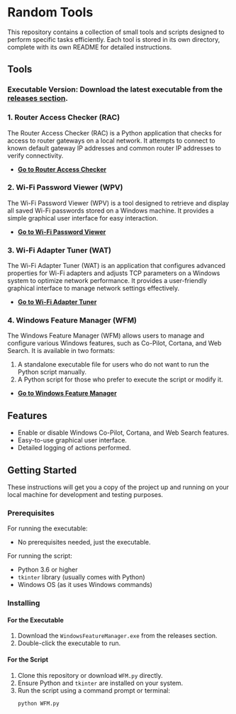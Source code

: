 # Random Tools

This repository contains a collection of small tools and scripts designed to perform specific tasks efficiently. Each tool is stored in its own directory, complete with its own README for detailed instructions.

## Tools

### Executable Version: Download the latest executable from the [releases section](https://github.com/ArtemBlue/Random-Tools/releases).

### 1. Router Access Checker (RAC)

The Router Access Checker (RAC) is a Python application that checks for access to router gateways on a local network. It attempts to connect to known default gateway IP addresses and common router IP addresses to verify connectivity.

- **[Go to Router Access Checker](RAC/)**

### 2. Wi-Fi Password Viewer (WPV)

The Wi-Fi Password Viewer (WPV) is a tool designed to retrieve and display all saved Wi-Fi passwords stored on a Windows machine. It provides a simple graphical user interface for easy interaction.

- **[Go to Wi-Fi Password Viewer](WPV/)**

### 3. Wi-Fi Adapter Tuner (WAT)

The Wi-Fi Adapter Tuner (WAT) is an application that configures advanced properties for Wi-Fi adapters and adjusts TCP parameters on a Windows system to optimize network performance. It provides a user-friendly graphical interface to manage network settings effectively.

- **[Go to Wi-Fi Adapter Tuner](WAT/)**

### 4. Windows Feature Manager (WFM)

The Windows Feature Manager (WFM) allows users to manage and configure various Windows features, such as Co-Pilot, Cortana, and Web Search. It is available in two formats:
1. A standalone executable file for users who do not want to run the Python script manually.
2. A Python script for those who prefer to execute the script or modify it.

- **[Go to Windows Feature Manager](WFM/)**

## Features

- Enable or disable Windows Co-Pilot, Cortana, and Web Search features.
- Easy-to-use graphical user interface.
- Detailed logging of actions performed.

## Getting Started

These instructions will get you a copy of the project up and running on your local machine for development and testing purposes.

### Prerequisites

For running the executable:
- No prerequisites needed, just the executable.

For running the script:
- Python 3.6 or higher
- `tkinter` library (usually comes with Python)
- Windows OS (as it uses Windows commands)

### Installing

#### For the Executable

1. Download the `WindowsFeatureManager.exe` from the releases section.
2. Double-click the executable to run.

#### For the Script

1. Clone this repository or download `WFM.py` directly.
2. Ensure Python and `tkinter` are installed on your system.
3. Run the script using a command prompt or terminal:
   ```bash
   python WFM.py
